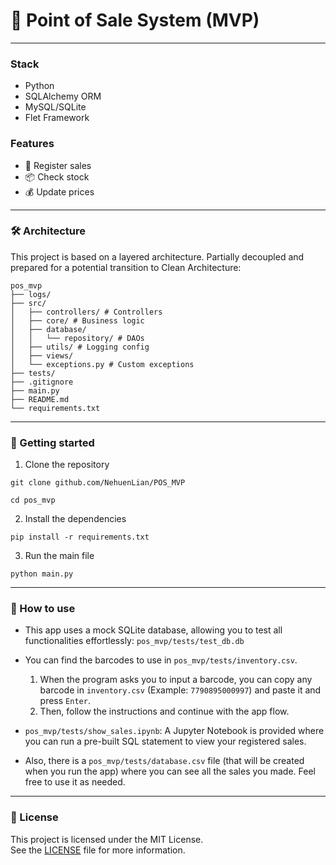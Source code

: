 # 🧾 Point of Sale System (MVP)

***
### Stack
- Python
- SQLAlchemy ORM
- MySQL/SQLite
- Flet Framework

### Features
- 🧾 Register sales
- 📦 Check stock
- 💰 Update prices

***
### 🛠️ Architecture
This project is based on a layered architecture. Partially decoupled and prepared for a potential transition to Clean Architecture:

```text
pos_mvp
├── logs/
├── src/
│   ├── controllers/ # Controllers
│   ├── core/ # Business logic
│   ├── database/
│   │   └── repository/ # DAOs
│   ├── utils/ # Logging config
│   ├── views/
│   └── exceptions.py # Custom exceptions
├── tests/
├── .gitignore
├── main.py
├── README.md
└── requirements.txt
```

***

### 🧪 Getting started

1. Clone the repository

`git clone github.com/NehuenLian/POS_MVP`

`cd pos_mvp`


2. Install the dependencies
   
`pip install -r requirements.txt`

3. Run the main file

`python main.py`

***

### 📘 How to use
- This app uses a mock SQLite database, allowing you to test all functionalities effortlessly: `pos_mvp/tests/test_db.db`

- You can find the barcodes to use in `pos_mvp/tests/inventory.csv`.<br>
  1.  When the program asks you to input a barcode, you can copy any barcode in `inventory.csv` (Example: `7790895000997`) and paste it and press `Enter`.
  2.  Then, follow the instructions and continue with the app flow.

- `pos_mvp/tests/show_sales.ipynb`: A Jupyter Notebook is provided where you can run a pre-built SQL statement to view your registered sales.

- Also, there is a `pos_mvp/tests/database.csv` file (that will be created when you run the app) where you can see all the sales you made. Feel free to use it as needed.

***

### 📄 License

This project is licensed under the MIT License.  
See the [LICENSE](./LICENSE) file for more information.
